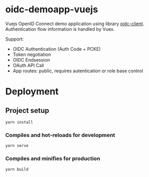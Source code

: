 # oidc-demoapp-vuejs
Vuejs OpenID Connect demo application using library [oidc-client](https://github.com/IdentityModel/oidc-client-js). Authentication flow information is handled by Vuex.

Support:
* OIDC Authentication (Auth Code + PCKE)
* Token negotiation
* OIDC Endsession
* OAuth API Call
* App routes: public, requires autentication or role base control

# Deployment

## Project setup
```
yarn install
```

### Compiles and hot-reloads for development
```
yarn serve
```

### Compiles and minifies for production
```
yarn build
```